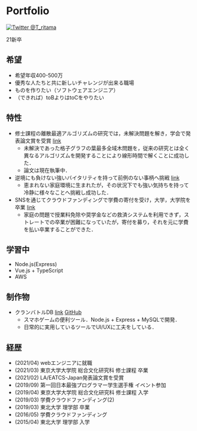 # Portfolio

[![Twitter @T_ritama](https://img.shields.io/badge/Twitter-%40T__ritama-blue.svg?style=flat-square&logo=twitter)](https://twitter.com/T_ritama)

21新卒

## 希望

- 希望年収400-500万
- 優秀な人たちと共に新しいチャレンジが出来る職場
- ものを作りたい（ソフトウェアエンジニア）
- （できれば）toBよりはtoCをやりたい


## 特性

- 修士課程の離散最適アルゴリズムの研究では，未解決問題を解き，学会で発表論文賞を受賞 
[link](http://www-ppl.ist.osaka-u.ac.jp/la2020/winter.php) 
    - 未解決であった格子グラフの葉最多全域木問題を，従来の研究とは全く異なるアルゴリズムを開発することにより線形時間で解くことに成功した． 
    - 論文は現在執筆中．
- 逆境にも負けない強いバイタリティを持って前例のない事柄へ挑戦 
[link](http://t-ritama.hatenablog.com/entry/2016/05/12/215446)
    - 恵まれない家庭環境に生まれたが，その状況下でも強い気持ちを持って冷静に様々なことへ挑戦し成功した．
- SNSを通じてクラウドファンディングで学費の寄付を受け，大学，大学院を卒業
[link](https://polca.jp/projects/cmkAn82kqbB)
    - 家庭の問題で授業料免除や奨学金などの救済システムを利用できず，ストレートでの卒業が困難になっていたが，寄付を募り，それを元に学費を払い卒業することができた．

## 学習中
- Node.js(Express)
- Vue.js + TypeScript
- AWS

## 制作物

- クランバトルDB 
[link](http://priconne-db.net/)
[GitHub](https://github.com/Tritama/priconnedb)
    - スマホゲームの便利ツール．Node.js + Express + MySQLで開発．
    - 日常的に実用しているツールでUI/UXに工夫をしている．


## 経歴

- (2021/04) webエンジニアに就職
- (2021/03) 東京大学大学院 総合文化研究科 修士課程 卒業
- (2021/02) LA/EATCS-Japan発表論文賞を受賞 
- (2019/09) 第一回日本最強プログラマー学生選手権 イベント参加
- (2019/04) 東京大学大学院 総合文化研究科 修士課程 入学
- (2019/03) 学費クラウドファンディング(2)
- (2019/03) 東北大学 理学部 卒業
- (2016/05) 学費クラウドファンディング
- (2015/04) 東北大学 理学部 入学